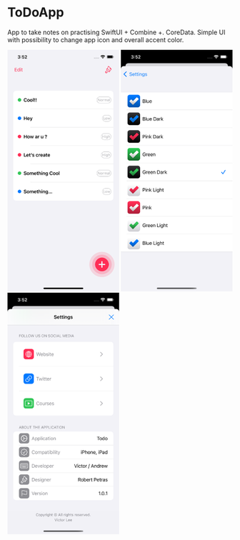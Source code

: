 # ToDoApp
App to take notes on practising SwiftUI + Combine +. CoreData. Simple UI with possibility to change app icon and overall accent color. 

<img src="Screenshots/Screenshot1.png" width="250">
<img src="Screenshots/Screenshot2.png" width="250">
<img src="Screenshots/Screenshot3.png" width="250">

